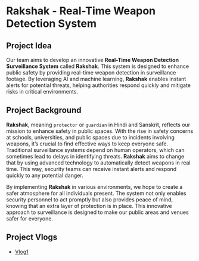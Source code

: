 # Rakshak - Real-Time Weapon Detection System

## Project Idea

Our team aims to develop an innovative **Real-Time Weapon Detection Surveillance System** called **Rakshak**. This system is designed to enhance public safety by providing real-time weapon detection in surveillance footage. By leveraging AI and machine learning, **Rakshak** enables instant alerts for potential threats, helping authorities respond quickly and mitigate risks in critical environments.


## Project Background

**Rakshak**, meaning `protector` or `guardian` in Hindi and Sanskrit, reflects our mission to enhance safety in public spaces. With the rise in safety concerns at schools, universities, and public spaces due to incidents involving weapons, it’s crucial to find effective ways to keep everyone safe. Traditional surveillance systems depend on human operators, which can sometimes lead to delays in identifying threats. **Rakshak** aims to change that by using advanced technology to automatically detect weapons in real time. This way, security teams can receive instant alerts and respond quickly to any potential danger.

By implementing **Rakshak** in various environments, we hope to create a safer atmosphere for all individuals present. The system not only enables security personnel to act promptly but also provides peace of mind, knowing that an extra layer of protection is in place. This innovative approach to surveillance is designed to make our public areas and venues safer for everyone.

## Project Vlogs

- [Vlog1](https://youtu.be/uRUrYmM65Us)
